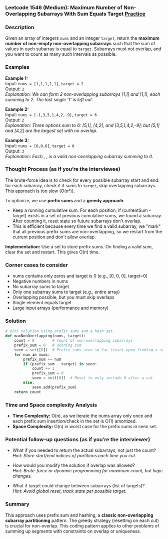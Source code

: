 ### Leetcode 1546 (Medium): Maximum Number of Non-Overlapping Subarrays With Sum Equals Target [Practice](https://leetcode.com/problems/maximum-number-of-non-overlapping-subarrays-with-sum-equals-target)

### Description  
Given an array of integers `nums` and an integer `target`, return the **maximum number of non-empty non-overlapping subarrays** such that the sum of values in each subarray is equal to `target`. Subarrays must not overlap, and you want to count as many such intervals as possible.

### Examples  

**Example 1:**  
Input: `nums = [1,1,1,1,1]`, `target = 2`  
Output: `2`  
*Explanation: We can form 2 non-overlapping subarrays [1,1] and [1,1], each summing to 2. The last single '1' is left out.*

**Example 2:**  
Input: `nums = [-1,3,5,1,4,2,-9]`, `target = 6`  
Output: `2`  
*Explanation: Three options sum to 6: [5,1], [4,2], and [3,5,1,4,2,-9]; but [5,1] and [4,2] are the largest set with no overlap.*

**Example 3:**  
Input: `nums = [0,0,0]`, `target = 0`  
Output: `3`  
*Explanation: Each , ,  is a valid non-overlapping subarray summing to 0.*

### Thought Process (as if you’re the interviewee)  
The brute-force idea is to check for every possible subarray start and end: for each subarray, check if it sums to `target`, skip overlapping subarrays. This approach is too slow (O(n²)).

To optimize, we use **prefix sums** and a **greedy approach**:
- Keep a running cumulative sum. For each position, if (currentSum - target) exists in a set of previous cumulative sums, we found a subarray. After counting it, reset state so future subarrays don't overlap.
- This is efficient because every time we find a valid subarray, we "mark" that all previous prefix sums are non-overlapping, so we restart from the current position and don't allow overlap.

**Implementation:** Use a set to store prefix sums. On finding a valid sum, clear the set and restart. This gives O(n) time.

### Corner cases to consider  
- nums contains only zeros and target is 0 (e.g., [0, 0, 0], target=0)
- Negative numbers in nums
- No subarray sums to target
- Only one subarray sums to target (e.g., entire array)
- Overlapping possible, but you must skip overlaps
- Single element equals target
- Large input arrays (performance and memory)

### Solution

```python
# O(n) solution using prefix sums and a hash set.
def maxNonOverlapping(nums, target):
    count = 0        # Count of non-overlapping subarrays
    prefix_sum = 0   # Running sum
    seen = set([0])  # Prefix sums seen so far (reset upon finding a subarray)
    for num in nums:
        prefix_sum += num
        if (prefix_sum - target) in seen:
            count += 1
            prefix_sum = 0
            seen = set([0])  # Reset to only include 0 after a cut
        else:
            seen.add(prefix_sum)
    return count
```

### Time and Space complexity Analysis  
- **Time Complexity:** O(n), as we iterate the nums array only once and each prefix sum insertion/check in the set is O(1) amortized.
- **Space Complexity:** O(n) in worst case for the prefix sums in seen set.

### Potential follow-up questions (as if you’re the interviewer)  

- What if you needed to return the actual subarrays, not just the count?  
  *Hint: Store start/end indices of partitions each time you cut.*

- How would you modify the solution if overlap was allowed?  
  *Hint: Brute-force or dynamic programming for maximum count, but logic changes.*

- What if target could change between subarrays (list of targets)?  
  *Hint: Avoid global reset, track state per possible target.*

### Summary
This approach uses prefix sum and hashing, a **classic non-overlapping subarray partitioning** pattern. The greedy strategy (resetting on each cut) is crucial for non-overlap. This coding pattern applies to other problems of summing up segments with constraints on overlap or uniqueness.